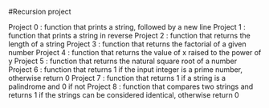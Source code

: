 #Recursion project

Project 0 : function that prints a string, followed by a new line
Project 1 : function that prints a string in reverse
Project 2 : function that returns the length of a string
Project 3 : function that returns the factorial of a given number
Project 4 : function that returns the value of x raised to the power of y
Project 5 : function that returns the natural square root of a number
Project 6 : function that returns 1 if the input integer is a prime number, otherwise return 0
Project 7 : function that returns 1 if a string is a palindrome and 0 if not
Project 8 : function that compares two strings and returns 1 if the strings can be considered identical, otherwise return 0
